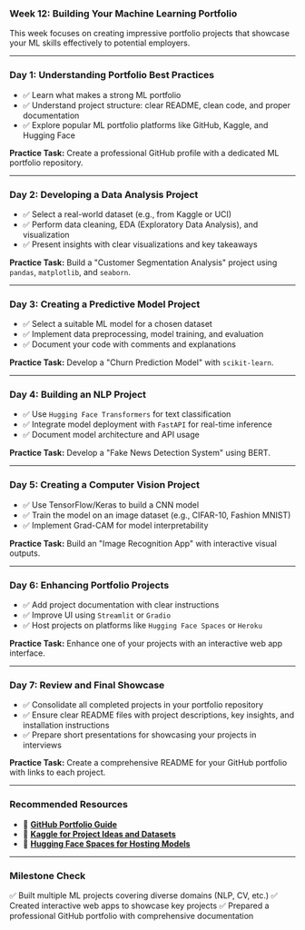 ### **Week 12: Building Your Machine Learning Portfolio**

This week focuses on creating impressive portfolio projects that showcase your ML skills effectively to potential employers.

* * *

### **Day 1: Understanding Portfolio Best Practices**

- ✅ Learn what makes a strong ML portfolio
- ✅ Understand project structure: clear README, clean code, and proper documentation
- ✅ Explore popular ML portfolio platforms like GitHub, Kaggle, and Hugging Face

**Practice Task:** Create a professional GitHub profile with a dedicated ML portfolio repository.

* * *

### **Day 2: Developing a Data Analysis Project**

- ✅ Select a real-world dataset (e.g., from Kaggle or UCI)
- ✅ Perform data cleaning, EDA (Exploratory Data Analysis), and visualization
- ✅ Present insights with clear visualizations and key takeaways

**Practice Task:** Build a "Customer Segmentation Analysis" project using `pandas`, `matplotlib`, and `seaborn`.

* * *

### **Day 3: Creating a Predictive Model Project**

- ✅ Select a suitable ML model for a chosen dataset
- ✅ Implement data preprocessing, model training, and evaluation
- ✅ Document your code with comments and explanations

**Practice Task:** Develop a "Churn Prediction Model" with `scikit-learn`.

* * *

### **Day 4: Building an NLP Project**

- ✅ Use `Hugging Face Transformers` for text classification
- ✅ Integrate model deployment with `FastAPI` for real-time inference
- ✅ Document model architecture and API usage

**Practice Task:** Develop a "Fake News Detection System" using BERT.

* * *

### **Day 5: Creating a Computer Vision Project**

- ✅ Use TensorFlow/Keras to build a CNN model
- ✅ Train the model on an image dataset (e.g., CIFAR-10, Fashion MNIST)
- ✅ Implement Grad-CAM for model interpretability

**Practice Task:** Build an "Image Recognition App" with interactive visual outputs.

* * *

### **Day 6: Enhancing Portfolio Projects**

- ✅ Add project documentation with clear instructions
- ✅ Improve UI using `Streamlit` or `Gradio`
- ✅ Host projects on platforms like `Hugging Face Spaces` or `Heroku`

**Practice Task:** Enhance one of your projects with an interactive web app interface.

* * *

### **Day 7: Review and Final Showcase**

- ✅ Consolidate all completed projects in your portfolio repository
- ✅ Ensure clear README files with project descriptions, key insights, and installation instructions
- ✅ Prepare short presentations for showcasing your projects in interviews

**Practice Task:** Create a comprehensive README for your GitHub portfolio with links to each project.

* * *

### **Recommended Resources**

- 📘 [**GitHub Portfolio Guide**](https://docs.github.com/en/get-started/quickstart/hello-world)
- 📘 [**Kaggle for Project Ideas and Datasets**](https://www.kaggle.com/)
- 📘 [**Hugging Face Spaces for Hosting Models**](https://huggingface.co/spaces)

* * *

### **Milestone Check**

✅ Built multiple ML projects covering diverse domains (NLP, CV, etc.) ✅ Created interactive web apps to showcase key projects ✅ Prepared a professional GitHub portfolio with comprehensive documentation